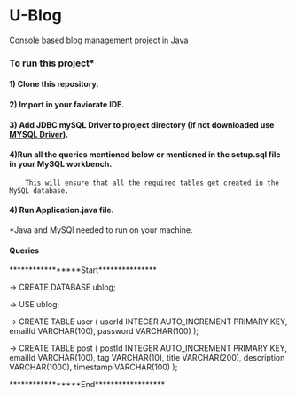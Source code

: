 # U-Blog
Console based blog management project in Java

### To run this project*
#### 1) Clone this repository.
#### 2) Import in your faviorate IDE.
#### 3) Add JDBC mySQL Driver to project directory (If not downloaded use <a href = "https://dev.mysql.com/downloads/connector/j/" target = "_blank"> MYSQL Driver</a>). <br>
#### 4)Run all the queries mentioned below or mentioned in the setup.sql file in your MySQL workbench.
        This will ensure that all the required tables get created in the MySQL database.
#### 4) Run Application.java file.   

*Java and MySQl needed to run on your machine.
        

#### Queries 
<p>*****************Start***************</p>
-> CREATE DATABASE ublog;

-> USE ublog;

-> CREATE TABLE user (
    userId INTEGER AUTO_INCREMENT PRIMARY KEY,
    emailId VARCHAR(100),
    password VARCHAR(100)
);

-> CREATE TABLE post (
    postId INTEGER AUTO_INCREMENT PRIMARY KEY,
    emailId VARCHAR(100),
    tag VARCHAR(10),
    title VARCHAR(200),
    description VARCHAR(1000),
    timestamp VARCHAR(100)
);
<p>*****************End******************</p>
